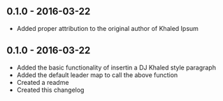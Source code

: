 ## 0.1.0 - 2016-03-22
- Added proper attribution to the original author of Khaled Ipsum
## 0.1.0 - 2016-03-22
- Added the basic functionality of insertin a DJ Khaled style paragraph
- Added the default leader map to call the above function
- Created a readme
- Created this changelog
